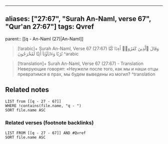 
---
aliases: ["27:67", "Surah An-Naml, verse 67", "Qur'an 27:67"]
tags: Qvref
---

parent:: [[q - An-Naml (27)|An-Naml]]

> [!arabic]+ Surah An-Naml, Verse 67 (27:67)
> <span class="quran-arabic">وَقَالَ ٱلَّذِينَ كَفَرُوٓا۟ أَءِذَا كُنَّا تُرَٰبًا وَءَابَآؤُنَآ أَئِنَّا لَمُخْرَجُونَ</span>
^arabic

> [!translation]+ Surah An-Naml, Verse 67 (27:67) - Translation
> Неверующие говорят: «Неужели после того, как мы и наши отцы превратимся в прах, мы будем выведены из могил?
^translation



## Related notes
```dataview
LIST from [[q - 27 - 67]]
WHERE !contains(file.name, "q - ")
SORT file.name ASC
```

### Related verses (footnote backlinks)
```dataview
LIST FROM [[q - 27 - 67]] AND #Qvref
SORT file.name ASC
```

